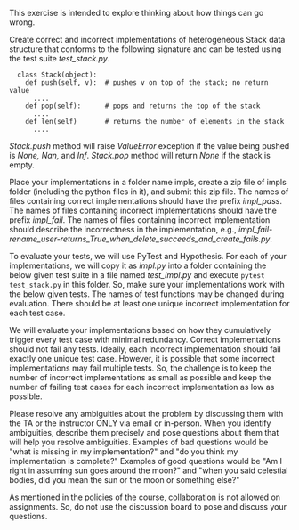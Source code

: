 This exercise is intended to explore thinking about how things can go wrong.

Create correct and incorrect implementations of heterogeneous Stack data structure that conforms to the following signature and can be tested using the test suite *test_stack.py*.

```
  class Stack(object):
    def push(self, v):  # pushes v on top of the stack; no return value
      ....
    def pop(self):      # pops and returns the top of the stack
      ....
    def len(self)       # returns the number of elements in the stack
      ....
```

*Stack.push* method will raise *ValueError* exception if the value being pushed is *None, Nan,* and *Inf*.  *Stack.pop* method will return *None* if the stack is empty.

Place your implementations in a folder name impls, create a zip file of impls folder (including the python files in it), and submit this zip file.  The names of files containing correct implementations should have the prefix *impl_pass*.  The names of files containing incorrect implementations should have the prefix *impl_fail*.  The names of files containing incorrect implementation should describe the incorrectness in the implementation, e.g., *impl_fail-rename_user-returns_True_when_delete_succeeds_and_create_fails.py*.

To evaluate your tests, we will use PyTest and Hypothesis.  For each of your implementations, we will copy it as *impl.py* into a folder containing the below given test suite in a file named *test_impl.py* and execute `pytest test_stack.py` in this folder.  So, make sure your implementations work with the below given tests.  The names of test functions may be changed during evaluation.  There should be at least one unique incorrect implementation for each test case.

We will evaluate your implementations based on how they cumulatively trigger every test case with minimal redundancy.  Correct implementations should not fail any tests.  Ideally, each incorrect implementation should fail exactly one unique test case.  However, it is possible that some incorrect implementations may fail multiple tests.  So, the challenge is to keep the number of incorrect implementations as small as possible and keep the number of failing test cases for each incorrect implementation as low as possible.

Please resolve any ambiguities about the problem by discussing them with the TA or the instructor ONLY via email or in-person.  When you identify ambiguities, describe them precisely and pose questions about them that will help you resolve ambiguities.  Examples of bad questions would be "what is missing in my implementation?" and "do you think my implementation is complete?"  Examples of good questions would be "Am I right in assuming sun goes around the moon?" and "when you said celestial bodies, did you mean the sun or the moon or something else?"

As mentioned in the policies of the course, collaboration is not allowed on assignments. So, do not use the discussion board to pose and discuss your questions.
